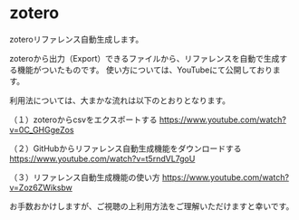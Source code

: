 # zotero
zoteroリファレンス自動生成します。

zoteroから出力（Export）できるファイルから、リファレンスを自動で生成する機能がついたものです。
使い方については、YouTubeにて公開しております。

利用法については、大まかな流れは以下のとおりとなります。

（１）zoteroからcsvをエクスポートする
https://www.youtube.com/watch?v=0C_GHGgeZos

（２）GitHubからリファレンス自動生成機能をダウンロードする
https://www.youtube.com/watch?v=t5rndVL7goU

（３）リファレンス自動生成機能の使い方
https://www.youtube.com/watch?v=Zoz6ZWiksbw

お手数おかけしますが、ご視聴の上利用方法をご理解いただけますと幸いです。
